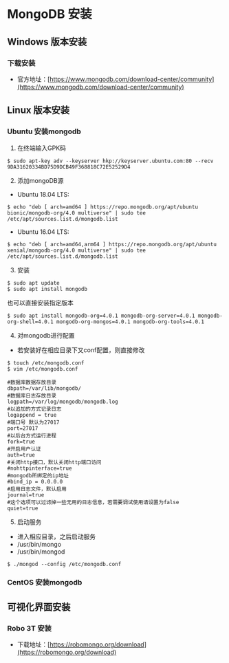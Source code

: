 # MongoDB 安装
## Windows 版本安装
### 下载安装
* 官方地址：[https://www.mongodb.com/download-center/community](https://www.mongodb.com/download-center/community)
### 

## Linux 版本安装
### Ubuntu 安装mongodb
1. 在终端输入GPK码
```
$ sudo apt-key adv --keyserver hkp://keyserver.ubuntu.com:80 --recv 9DA31620334BD75D9DCB49F368818C72E52529D4
```
2. 添加mongoDB源
* Ubuntu 18.04 LTS:
```
$ echo "deb [ arch=amd64 ] https://repo.mongodb.org/apt/ubuntu bionic/mongodb-org/4.0 multiverse" | sudo tee /etc/apt/sources.list.d/mongodb.list
```
* Ubuntu 16.04 LTS:
```
$ echo "deb [ arch=amd64,arm64 ] https://repo.mongodb.org/apt/ubuntu xenial/mongodb-org/4.0 multiverse" | sudo tee /etc/apt/sources.list.d/mongodb.list
```
3. 安装
```
$ sudo apt update
$ sudo apt install mongodb
```
也可以直接安装指定版本
```
$ sudo apt install mongodb-org=4.0.1 mongodb-org-server=4.0.1 mongodb-org-shell=4.0.1 mongodb-org-mongos=4.0.1 mongodb-org-tools=4.0.1
```
4. 对mongodb进行配置
* 若安装好在相应目录下又conf配置，则直接修改
```
$ touch /etc/mongodb.conf
$ vim /etc/mongodb.conf

#数据库数据存放目录
dbpath=/var/lib/mongodb/
#数据库日志存放目录
logpath=/var/log/mongodb/mongodb.log
#以追加的方式记录日志
logappend = true
#端口号 默认为27017
port=27017 
#以后台方式运行进程
fork=true 
#开启用户认证
auth=true
#关闭http接口，默认关闭http端口访问
#nohttpinterface=true
#mongodb所绑定的ip地址
#bind_ip = 0.0.0.0
#启用日志文件，默认启用
journal=true 
#这个选项可以过滤掉一些无用的日志信息，若需要调试使用请设置为false
quiet=true
```
5. 启动服务
* 进入相应目录，之后启动服务
* /usr/bin/mongo 
* /usr/bin/mongod
```
$ ./mongod --config /etc/mongodb.conf
```
### CentOS 安装mongodb

## 可视化界面安装
### Robo 3T 安装
* 下载地址：[https://robomongo.org/download](https://robomongo.org/download)